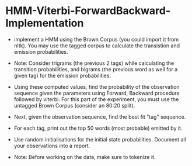 # HMM-Viterbi-ForwardBackward-Implementation

- implement a HMM using the Brown Corpus (you could import it from nltk). You may use the tagged corpus to calculate the transistion and emission probabilities. 

- Note: Consider trigrams (the previous 2 tags) while calculating the transition probabilities, and bigrams (the previous word as well for a given tag) for the emission probabilities. 

- Using these computed values, find the probability of the observation sequence given the parameters using Forward, Backward procedure followed by viterbi. For this part of the experiment, you must use the untagged Brown Corpus (consider an 80:20 split). 

- Next, given the observation sequence, find the best fit "tag" sequence. 
- For each tag, print out the top 50 words (most probable) emitted by it. 

- Use random initialisations for the initial state probabilities. Document all your observations into a report.
- Note: Before working on the data, make sure to tokenize it.  

